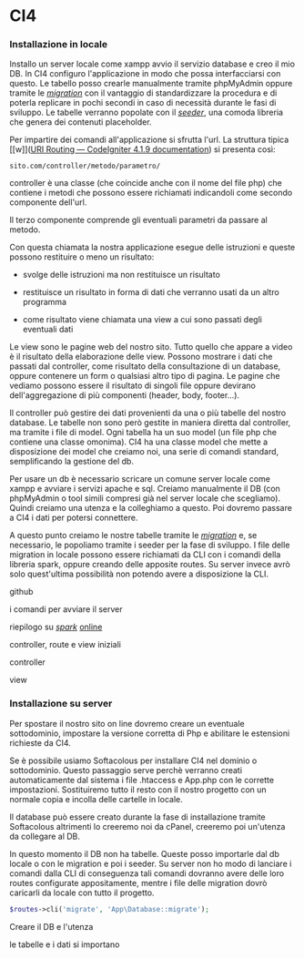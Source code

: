 # CI4

### Installazione in locale

Installo un server locale come xampp avvio il servizio database e creo il mio DB. In CI4 configuro l'applicazione in modo che possa interfacciarsi con questo. Le tabello posso crearle manualmente tramite phpMyAdmin oppure tramite le <u>*migration*</u> con il vantaggio di standardizzare la procedura e di poterla replicare in pochi secondi in caso di necessità durante le fasi di sviluppo. Le tabelle verranno popolate con il <u>*seeder*</u>, una comoda libreria che genera dei contenuti placeholder.

Per impartire dei comandi all'applicazione si sfrutta l'url. La struttura  tipica [[w]]([URI Routing &mdash; CodeIgniter 4.1.9 documentation](https://codeigniter4.github.io/userguide/incoming/routing.html#setting-your-own-routing-rules)) si presenta così: 

```
sito.com/controller/metodo/parametro/
```

controller è una classe (che coincide anche con il nome del file php) che contiene i metodi che possono essere richiamati indicandoli come secondo componente dell'url.

Il terzo componente comprende gli eventuali parametri da passare al metodo.

Con questa chiamata la nostra applicazione esegue delle istruzioni e queste possono restituire o meno un risultato: 

- svolge delle istruzioni ma non restituisce un risultato

- restituisce un risultato in forma di dati che verranno usati da un altro programma

- come risultato viene chiamata una view a cui sono passati degli eventuali dati

Le view sono le pagine web del nostro sito. Tutto quello che appare a video è il risultato della elaborazione delle view. Possono mostrare i dati che passati dal controller, come risultato della consultazione di un database, oppure contenere un form o qualsiasi altro tipo di pagina. Le pagine che vediamo possono essere il risultato di singoli file oppure devirano dell'aggregazione di più componenti (header, body, footer...).

Il controller può gestire dei dati provenienti da una o più tabelle del nostro database. Le tabelle non sono però gestite in maniera diretta dal controller, ma tramite i file di model. Ogni tabella ha un suo model (un file php che contiene una classe omonima). CI4 ha una classe model che mette a disposizione dei model che creiamo noi, una serie di comandi standard, semplificando la gestione del db.

Per usare un db è necessario scricare un comune server locale come xampp e avviare i servizi apache e sql. Creiamo manualmente il DB (con phpMyAdmin o tool simili compresi già nel server locale che scegliamo). Quindi creiamo una utenza e la colleghiamo a questo. Poi dovremo passare a CI4 i dati per potersi connettere.

A questo punto creiamo le nostre tabelle tramite le <u>*migration*</u> e, se necessario, le popoliamo tramite i seeder per la fase di sviluppo. I file delle migration in locale possono essere richiamati da CLI con i comandi della libreria spark, oppure creando delle apposite routes. Su server invece avrò solo quest'ultima possibilità non potendo avere a disposizione la CLI.



github

i comandi per avviare il server

riepilogo su <u>*spark*</u> [online](https://onlinewebtutorblog.com/complete-codeigniter-4-spark-cli-tutorial/)

controller, route e view iniziali

controller

view

### Installazione su server

Per spostare il nostro sito on line dovremo creare un eventuale sottodominio, impostare la versione corretta di Php e abilitare le estensioni richieste da CI4. 

Se è possibile usiamo Softacolous per installare CI4 nel dominio o sottodominio. Questo passaggio serve perchè verranno creati automaticamente dal sistema i file .htaccess e App.php con le corrette impostazioni. Sostituiremo tutto il resto con il nostro progetto con un normale copia e incolla delle cartelle in locale. 

Il database può essere creato durante la fase di installazione tramite Softacolous altrimenti lo creeremo noi da cPanel, creeremo poi un'utenza da collegare al DB. 

In questo momento il DB non ha tabelle. Queste posso importarle dal db locale o con le migration e poi i seeder. Su server non ho modo di lanciare i comandi dalla CLI di conseguenza tali comandi dovranno avere delle loro routes configurate appositamente, mentre i file delle migration dovrò caricarli da locale con tutto il progetto.

```php
$routes->cli('migrate', 'App\Database::migrate');
```

Creare il DB e l'utenza

le tabelle e i dati si importano
